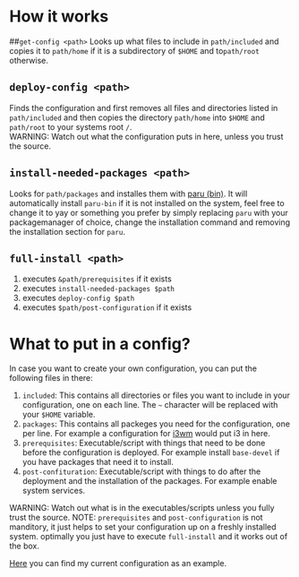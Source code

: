 # How it works
##`get-config <path>`
Looks up what files to include in `path/included` and copies it to `path/home` if it is a subdirectory of `$HOME` and to`path/root` otherwise.  

## `deploy-config <path>`
Finds the configuration and first removes all files and directories listed in `path/included` and then copies the directory `path/home` into `$HOME` and `path/root` to your systems root `/`.  
WARNING: Watch out what the configuration puts in here, unless you trust the source.

## `install-needed-packages <path>`
Looks for `path/packages` and installes them with [paru (bin)](https://aur.archlinux.org/packages/paru-bin/). It will automatically install `paru-bin` if it is not installed on the system, feel free to change it to yay or something you prefer by simply replacing `paru` with your packagemanager of choice, change the installation command and removing the installation section for `paru`.  

## `full-install <path>`
 1. executes `&path/prerequisites` if it exists
 2. executes `install-needed-packages $path`
 3. executes `deploy-config $path`
 4. executes `$path/post-configuration` if it exists

# What to put in a config?
In case you want to create your own configuration, you can put the following files in there:  

1. `included`: This contains all directories or files you want to include in your configuration, one on each line. The `~` character will be replaced with your `$HOME` variable.
2. `packages`: This contains all packeges you need for the configuration, one per line. For example a configuration for [i3wm](https://i3wm.org/) would put i3 in here.
3. `prerequisites`: Executable/script with things that need to be done before the configuration is deployed. For example install `base-devel` if you have packages that need it to install.
4. `post-confituration`: Executable/script with things to do after the deployment and the installation of the packages. For example enable system services.

WARNING: Watch out what is in the executables/scripts unless you fully trust the source.
NOTE: `prerequisites` and `post-configuration` is not manditory, it just helps to set your configuration up on a freshly installed system. optimally you just have to execute `full-install` and it works out of the box.

[Here](https://github.com/matthis-k/config/tree/master) you can find my current configuration as an example.
